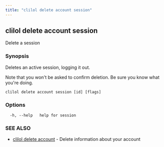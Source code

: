 ```yaml
---
title: "clilol delete account session"
---
```

## clilol delete account session

Delete a session

### Synopsis

Deletes an active session, logging it out.

Note that you won't be asked to confirm deletion.
Be sure you know what you're doing.

```
clilol delete account session [id] [flags]
```

### Options

```
  -h, --help   help for session
```

### SEE ALSO

* [clilol delete account](clilol_delete_account.md)	 - Delete information about your account

